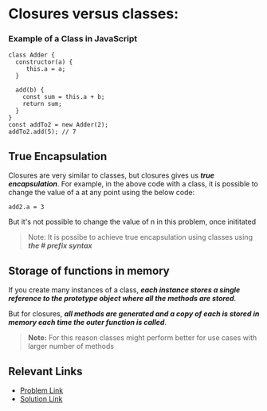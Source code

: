 # Closures versus classes:

### Example of a Class in JavaScript 
```
class Adder {
  constructor(a) {
     this.a = a;
  }

  add(b) {
    const sum = this.a + b;
    return sum;
  }
}
const addTo2 = new Adder(2);
addTo2.add(5); // 7
```
## True Encapsulation
Closures are very similar to classes, but closures gives us ***true encapsulation***. For example, in the above code with a class, it is possible to change the value of a at any point using the below code:
```
add2.a = 3
```

But it's not possible to change the value of n in this problem, once inititated

>Note: It is possibe to achieve true encapsulation using classes using ***the # prefix syntax***

## Storage of functions in memory

If you create many instances of a class, ***each instance stores a single reference to the prototype object where all the methods are stored***.

But for closures, ***all methods are generated and a copy of each is stored in memory each time the outer function is called***.

> **Note:** For this reason classes might perform better for use cases with larger number of methods

## Relevant Links

- [Problem Link](https://leetcode.com/problems/counter/description/) 
- [Solution Link](https://www.youtube.com/watch?v=yEGQQAG5V68&list=PLQpVsaqBj4RIpDQIVowFni58LsK4cM9Qz&index=2)